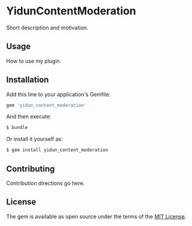 # YidunContentModeration
Short description and motivation.

## Usage
How to use my plugin.

## Installation
Add this line to your application's Gemfile:

```ruby
gem 'yidun_content_moderation'
```

And then execute:
```bash
$ bundle
```

Or install it yourself as:
```bash
$ gem install yidun_content_moderation
```

## Contributing
Contribution directions go here.

## License
The gem is available as open source under the terms of the [MIT License](https://opensource.org/licenses/MIT).
